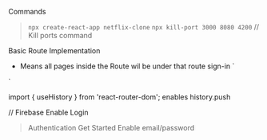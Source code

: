 Commands
> `npx create-react-app netflix-clone`
> `npx kill-port 3000 8080 4200` // Kill ports command 

Basic Route Implementation
- Means all pages inside the Route wil be under that route sign-in
`
  <Router>
        <Route exact path="/sign-in">
            <JumbotronContainer/>
            <FaqsContainer/>
            <FooterContainer/>
        </Route>
</Router>
`

import { useHistory } from 'react-router-dom';
enables history.push

// Firebase
Enable Login
> Authentication
> Get Started 
> Enable email/password 